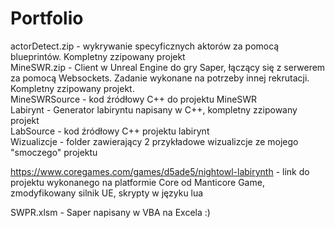 # Portfolio

actorDetect.zip - wykrywanie specyficznych aktorów za pomocą blueprintów. Kompletny zzipowany projekt  
MineSWR.zip - Client w Unreal Engine do gry Saper, łączący się z serwerem za pomocą Websockets. Zadanie wykonane na potrzeby innej rekrutacji. Kompletny zzipowany projekt.  
MineSWRSource - kod źródłowy C++ do projektu MineSWR  
Labirynt - Generator labiryntu napisany w C++, kompletny zzipowany projekt  
LabSource - kod źródłowy C++ projektu labirynt  
Wizualizcje - folder zawierający 2 przykładowe wizualizcje ze mojego "smoczego" projektu

https://www.coregames.com/games/d5ade5/nightowl-labirynth - link do projektu wykonanego na platformie Core od Manticore Game, zmodyfikowany silnik UE, skrypty w języku lua

SWPR.xlsm - Saper napisany w VBA na Excela :)
